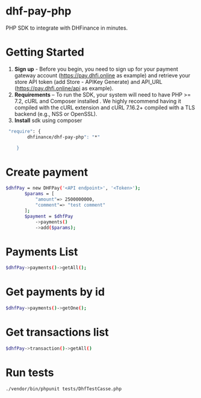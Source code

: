 # dhf-pay-php
PHP SDK to integrate with DHFinance in minutes.
# Getting Started
1. **Sign up** - Before you begin, you need to sign up for your payment gateway account (https://pay.dhfi.online as example) and retrieve your store API token (add Store - APIKey Generate) and API_URL (https://pay.dhfi.online/api as example).
2. **Requirements** – To run the SDK, your system will need to have PHP >= 7.2, cURL and Composer installed . We highly recommend having it compiled with the cURL extension and cURL 7.16.2+ compiled with a TLS backend (e.g., NSS or OpenSSL).
3. **Install** sdk using composer

```sh
 "require": {
        dhfinance/dhf-pay-php": "*"

    }
```
# Create payment
 ```sh
 $dhfPay = new DHFPay('<API endpoint>', '<Token>');
        $params = [
            "amount"=> 2500000000,
            "comment"=> "test comment"
        ];
        $payment = $dhfPay
            ->payments()
            ->add($params);
```
 
# Payments List
```sh
$dhfPay->payments()->getAll();
```


# Get payments by id
```sh
$dhfPay->payments()->getOne();
```
# Get transactions list
```sh
$dhfPay->transaction()->getAll()
```
# Run tests
```sh
./vendor/bin/phpunit tests/DhfTestCasse.php 
```






